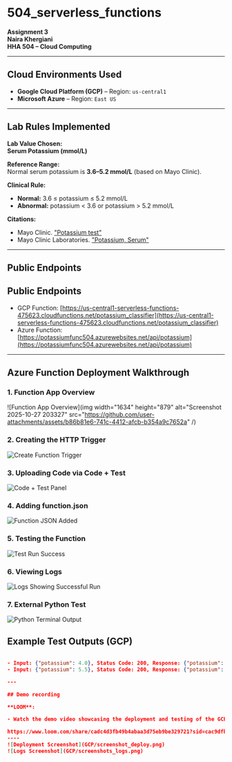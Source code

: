 # 504_serverless_functions

**Assignment 3**  
**Naira Khergiani**  
**HHA 504 – Cloud Computing**

---

## Cloud Environments Used

- **Google Cloud Platform (GCP)** – Region: `us-central1`
- **Microsoft Azure** – Region: `East US`

---

## Lab Rules Implemented

**Lab Value Chosen:**  
**Serum Potassium (mmol/L)**

**Reference Range:**  
Normal serum potassium is **3.6–5.2 mmol/L** (based on Mayo Clinic).

**Clinical Rule:**  

- **Normal:** 3.6 ≤ potassium ≤ 5.2 mmol/L  
- **Abnormal:** potassium < 3.6 or potassium > 5.2 mmol/L

**Citations:**  

- Mayo Clinic. ["Potassium test"](https://www.mayocliniclabs.com/tests-procedures/potassium-test/about/pac-20384753)  
- Mayo Clinic Laboratories. ["Potassium, Serum"](https://www.mayocliniclabs.com/test-catalog/Overview/602352)

---

## Public Endpoints

## Public Endpoints

- GCP Function: [https://us-central1-serverless-functions-475623.cloudfunctions.net/potassium_classifier](https://us-central1-serverless-functions-475623.cloudfunctions.net/potassium_classifier)  
- Azure Function: [https://potassiumfunc504.azurewebsites.net/api/potassium](https://potassiumfunc504.azurewebsites.net/api/potassium)
---


## Azure Function Deployment Walkthrough

### 1. Function App Overview
![Function App Overview](img width="1634" height="879" alt="Screenshot 2025-10-27 203327" src="https://github.com/user-attachments/assets/b86b81e6-741c-4412-afcb-b354a9c7652a" /)


### 2. Creating the HTTP Trigger
![Create Function Trigger](screenshots/02_create_function_trigger.png)

### 3. Uploading Code via Code + Test
![Code + Test Panel](screenshots/03_code_test_panel.png)

### 4. Adding function.json
![Function JSON Added](screenshots/04_function_json_added.png)

### 5. Testing the Function
![Test Run Success](screenshots/05_test_run_success.png)

### 6. Viewing Logs
![Logs Showing Successful Run](screenshots/06_logs_successful_run.png)

### 7. External Python Test
![Python Terminal Output](screenshots/07_python_test_terminal.png)


## Example Test Outputs (GCP)

```json

- Input: {"potassium": 4.0}, Status Code: 200, Response: {"potassium": 4.0, "status": "normal", "category": "Normal (3.6–5.2 mmol/L)"}
- Input: {"potassium": 5.5}, Status Code: 200, Response: {"potassium": 5.5, "status": "abnormal", "category": "Abnormal (<3.6 or >5.2 mmol/L)"}

---

## Demo recording

**LOOM**:

- Watch the demo video showcasing the deployment and testing of the GCP serverless function:

https://www.loom.com/share/cadc4d3fb49b4abaa3d75eb9be329721?sid=cac9dfb7-4efa-4686-89d1-5eb9edb840f7
----
![Deployment Screenshot](GCP/screenshot_deploy.png)
![Logs Screenshot](GCP/screenshots_logs.png)




